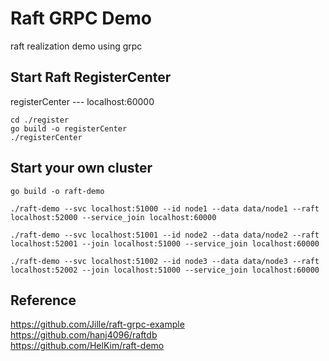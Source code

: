 # Raft GRPC Demo

raft realization demo using grpc

## Start Raft RegisterCenter

registerCenter --- localhost:60000

```shell
cd ./register
go build -o registerCenter
./registerCenter
```

## Start your own cluster

```shell
go build -o raft-demo
```

```shell
./raft-demo --svc localhost:51000 --id node1 --data data/node1 --raft localhost:52000 --service_join localhost:60000

./raft-demo --svc localhost:51001 --id node2 --data data/node2 --raft localhost:52001 --join localhost:51000 --service_join localhost:60000

./raft-demo --svc localhost:51002 --id node3 --data data/node3 --raft localhost:52002 --join localhost:51000 --service_join localhost:60000
```

## Reference

https://github.com/Jille/raft-grpc-example
<br>
https://github.com/hanj4096/raftdb
<br>
https://github.com/HelKim/raft-demo
<br>